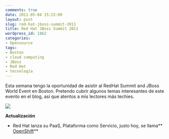 ```yaml
---
comments: true
date: 2011-05-04 15:23:09
layout: post
slug: red-hat-jboss-summit-2011
title: Red Hat JBoss Summit 2011
wordpress_id: 1862
categories:
- Opensource
tags:
- Boston
- cloud computing
- JBoss
- Red Hat
- tecnología
---
```


Esta semana tengo la oportunidad de asistir al RedHat Summit and JBoss World Event en Boston. Pretendo cubrir algunos temas interesantes de este evento en el blog, así que atentos a mis lectores más techies.

[![](http://www.lnds.net/blog/wp-content/uploads/2011/05/RedHatSummit.png)](http://www.lnds.net/blog/wp-content/uploads/2011/05/RedHatSummit.png)



**Actualización**



	
  * Red Hat lanza su PaaS, Plataforma como Servicio, justo hoy, se llama** [OpenShift](http://openshift.redhat.com/app/)**


